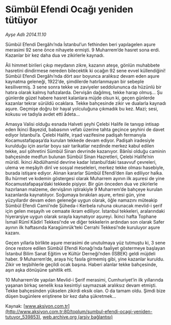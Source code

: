 # Sümbül Efendi Ocağı yeniden tütüyor

*Ayşe Adlı 2014.11.10*

<div class="pNewsDetailMainContent" itemprop="articleBody">
 <div id="newsSpot">
  Sümbül Efendi Dergâhı’nda İstanbul’un fethinden beri yapılagelen aşure merasimi 92 sene önce nihayete ermişti. 9 Muharrem’de hasret sona erdi. Kazanlar bir kez daha dua ve zikirlerle kaynadı.
 </div>
 <div id="newsText">
  <p>
   Âli himmet birileri çıkıp meydanın zikre, kazanın ateşe, gönlün muhabbete hasretini dindirmese nereden bilecektik ki ocağın 92 sene evvel küllendiğini! Sümbül Efendi Dergâhı’nda dört asır boyunca aralıksız devam eden aşure kaynatma geleneği, 1922’de, şimdilerde hatırlanmayan bir sebeple kesilivermiş. 3 sene sonra tekke ve zaviyeler seddolununca da hüzünlü bir hatıra olarak kalmış hafızalarda. Dervişân dağılmış, tekke harap olmuş… Şu günlerde güzel habere hasret kalanlara müjde olsun ki, geçen günlerde kazanlar tekrar sürüldü ocaklara. Tekke bahçesinde zikir ve dualarla kaynadı aşure. Geçmişe doğru bir hayal yolculuğuna çıkmadık bu kez. Mazi; sesi, kokusu ve tadıyla avdet etti âdeta…
  </p>
  <p>
   Amasya Valisi olduğu esnada Halveti şeyhi Çelebi Halife ile tanışıp intisap eden İkinci Bayezid, babasının vefatı üzerine tahta geçince şeyhini de davet ediyor İstanbul’a. Çelebi Halife, irşad vazifesine padişah fermanıyla Kocamustafapaşa’da kurulan tekkede devam ediyor. Padişah iradesiyle kurulduğu için asırlar boyu sair tarikatlar nezdinde merkez kabul edilen tekke, asıl şöhretini Sümbül Sinan devrinde kazanıyor. Bânîsi olduğu caminin bahçesinde medfun bulunan Sümbül Sinan Hazretleri, Çelebi Halife’nin müridi. İkinci Abdülhamid devrine kadar İstanbul’daki tasavvuf çevreleri, ulema ve meşâyih dinî ve sosyal meseleleri, merkez tekke olması hasebiyle, burada istişare ediyor. Alınan kararlar Sümbül Efendi’den ilan ediliyor halka. Bu hürmet ve kıdemin göstergesi olarak Muharrem ayının ilk aşuresi de yine Kocamustafapaşa’daki tekkede pişiyor. Bir gün önceden dua ve zikirlerle hazırlanan malzeme, dervişânın iştirakiyle 9 Muharrem’de bahçeye kurulan kazanlarda kaynatılıyor. Soğumaya bırakılan aşure, ertesi gün, yine yüzyıllardır devam eden geleneğe uygun olarak, öğle namazını müteakip Sümbül Efendi Camii’nde Şüheda-i Kerbela ruhuna okunacak mevlid-i şerif için gelen meşayih ve cemaate ikram ediliyor. İstanbul tekkeleri, aralarındaki hiyerarşiye uygun olarak sırayla kaynatıyor aşureyi. İkinci hafta Tophane İsmail Rûmî Kâdirî Tekkesi’nde ve diğer tekkelerin ardından son olarak Safer ayının ilk haftasında Karagümrük’teki Cerrahi Tekkesi’nde kuruluyor aşure kazanı.
  </p>
  <p>
   Geçen yıllarla birlikte aşure merasimi de unutulmaya yüz tutmuştu ki, 3 sene önce restore edilen Sümbül Efendi Konağı’nda faaliyet göstermeye başlayan İstanbul Bilim Sanat Eğitim ve Kültür Derneği’nden (İSBEK) geldi müjdeli haber. 9 Muharrem’de, araya hiç fasıla girmemiş gibi, yine kazanlar kuruldu. Zikir ve teşbihlerle geçildi ocak başına. Haberi alanlar tekke bahçesinde, aşın aşka dönüşüne şahitlik etti.
  </p>
  <p>
   10 Muharrem’de yapılan Mevlid-i Şerif merasimi, Cumhuriyet’in ilk yıllarında yaşanan birkaç senelik kısa kesintiyi saymazsak aralıksız devam etmişti. Tekke bahçesinden yükselen zikirdi eksik olan. O da tamam oldu. Şimdi bize düşen bugünlere eriştirene bir kez daha şükretmek...
  </p>
 </div>
</div>


Kaynak: [www.aksiyon.com.tr](http://www.aksiyon.com.tr:80/toplum/sumbul-efendi-ocagi-yeniden-tutuyor_539853), [web.archive.org (arşiv bağlantısı)](http://web.archive.org/web/20150102075702/http://www.aksiyon.com.tr:80/toplum/sumbul-efendi-ocagi-yeniden-tutuyor_539853)
